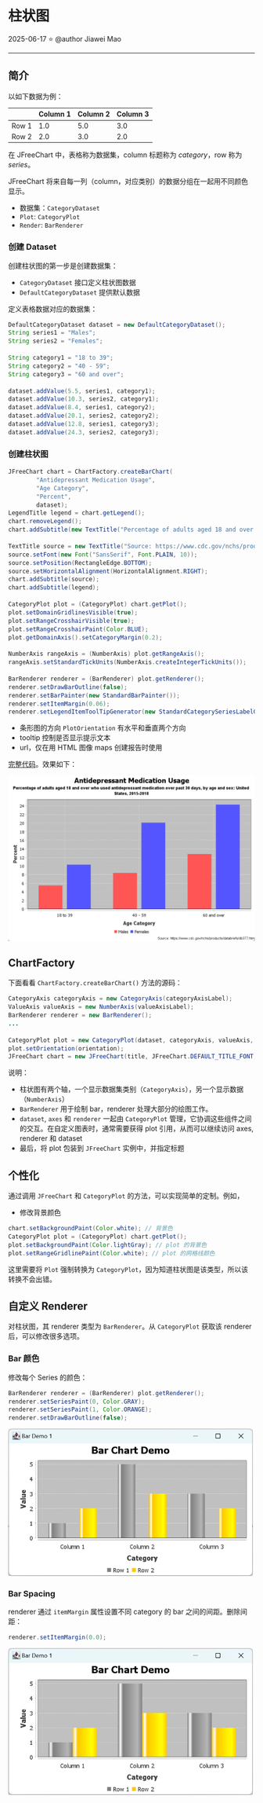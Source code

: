 # 柱状图

2025-06-17 ⭐
@author Jiawei Mao
****

## 简介

以如下数据为例：

||Column 1|Column 2|Column 3|
|---|---|---|---|
|Row 1|1.0|5.0|3.0|
|Row 2|2.0|3.0|2.0|

在 JFreeChart 中，表格称为数据集，column 标题称为 *category*，row 称为 *series*。

JFreeChart 将来自每一列（column，对应类别）的数据分组在一起用不同颜色显示。

- 数据集：`CategoryDataset`
- `Plot`: `CategoryPlot`
- `Render`: `BarRenderer`

### 创建 Dataset

创建柱状图的第一步是创建数据集：

- `CategoryDataset` 接口定义柱状图数据
- `DefaultCategoryDataset` 提供默认数据

定义表格数据对应的数据集：

```java
DefaultCategoryDataset dataset = new DefaultCategoryDataset();
String series1 = "Males";
String series2 = "Females";

String category1 = "18 to 39";
String category2 = "40 - 59";
String category3 = "60 and over";

dataset.addValue(5.5, series1, category1);
dataset.addValue(10.3, series2, category1);
dataset.addValue(8.4, series1, category2);
dataset.addValue(20.1, series2, category2);
dataset.addValue(12.8, series1, category3);
dataset.addValue(24.3, series2, category3);
```

### 创建柱状图

```java
JFreeChart chart = ChartFactory.createBarChart(
        "Antidepressant Medication Usage",
        "Age Category",
        "Percent",
        dataset);
LegendTitle legend = chart.getLegend();
chart.removeLegend();
chart.addSubtitle(new TextTitle("Percentage of adults aged 18 and over who used antidepressant medication over past 30 days, by age and sex: United States, 2015-2018"));

TextTitle source = new TextTitle("Source: https://www.cdc.gov/nchs/products/databriefs/db377.htm");
source.setFont(new Font("SansSerif", Font.PLAIN, 10));
source.setPosition(RectangleEdge.BOTTOM);
source.setHorizontalAlignment(HorizontalAlignment.RIGHT);
chart.addSubtitle(source);
chart.addSubtitle(legend);

CategoryPlot plot = (CategoryPlot) chart.getPlot();
plot.setDomainGridlinesVisible(true);
plot.setRangeCrosshairVisible(true);
plot.setRangeCrosshairPaint(Color.BLUE);
plot.getDomainAxis().setCategoryMargin(0.2);

NumberAxis rangeAxis = (NumberAxis) plot.getRangeAxis();
rangeAxis.setStandardTickUnits(NumberAxis.createIntegerTickUnits());

BarRenderer renderer = (BarRenderer) plot.getRenderer();
renderer.setDrawBarOutline(false);
renderer.setBarPainter(new StandardBarPainter());
renderer.setItemMargin(0.06);
renderer.setLegendItemToolTipGenerator(new StandardCategorySeriesLabelGenerator("Tooltip: {0}"));
```

- 条形图的方向 `PlotOrientation` 有水平和垂直两个方向
- tooltip 控制是否显示提示文本
- url，仅在用 HTML 图像 maps 创建报告时使用

[完整代码](../../src/main/java/note/jfreechart/barchart/category/BarChartDemo1.java)。效果如下：

<img src="./images/image-20250617165553271.png" alt="image-20250617165553271" style="zoom:50%;" />

## ChartFactory

下面看看 `ChartFactory.createBarChart()` 方法的源码：

```java
CategoryAxis categoryAxis = new CategoryAxis(categoryAxisLabel);
ValueAxis valueAxis = new NumberAxis(valueAxisLabel);
BarRenderer renderer = new BarRenderer();
...

CategoryPlot plot = new CategoryPlot(dataset, categoryAxis, valueAxis, renderer);
plot.setOrientation(orientation);
JFreeChart chart = new JFreeChart(title, JFreeChart.DEFAULT_TITLE_FONT, plot, legend);
```

说明：

- 柱状图有两个轴，一个显示数据集类别（`CategoryAxis`），另一个显示数据（`NumberAxis`）
- `BarRenderer` 用于绘制 bar，renderer 处理大部分的绘图工作。
- `dataset`, `axes` 和 `renderer` 一起由 `CategoryPlot` 管理，它协调这些组件之间的交互。在自定义图表时，通常需要获得 plot 引用，从而可以继续访问 axes, renderer 和 dataset
- 最后，将 plot 包装到 `JFreeChart` 实例中，并指定标题

## 个性化

通过调用 `JFreeChart` 和 `CategoryPlot` 的方法，可以实现简单的定制。例如，

- 修改背景颜色

```java
chart.setBackgroundPaint(Color.white); // 背景色
CategoryPlot plot = (CategoryPlot) chart.getPlot();
plot.setBackgroundPaint(Color.lightGray); // plot 的背景色
plot.setRangeGridlinePaint(Color.white); // plot 的网格线颜色
```

这里需要将 `Plot` 强制转换为 `CategoryPlot`，因为知道柱状图是该类型，所以该转换不会出错。

## 自定义 Renderer

对柱状图，其 renderer 类型为 `BarRenderer`。从 `CategoryPlot` 获取该 renderer 后，可以修改很多选项。

### Bar 颜色

修改每个 Series 的颜色：

```java
BarRenderer renderer = (BarRenderer) plot.getRenderer();
renderer.setSeriesPaint(0, Color.GRAY);
renderer.setSeriesPaint(1, Color.ORANGE);
renderer.setDrawBarOutline(false);
```

<img src="images/2023-12-26-10-11-57.png" width="500"/>

### Bar Spacing

renderer 通过 `itemMargin` 属性设置不同 category 的 bar 之间的间距。删除间距：

```java
renderer.setItemMargin(0.0);
```

<img src="images/2023-12-26-10-15-16.png" width="500"/>
